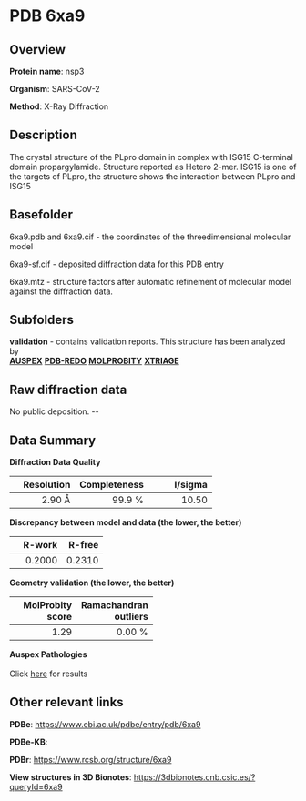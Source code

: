 # PDB 6xa9

## Overview

**Protein name**: nsp3

**Organism**: SARS-CoV-2

**Method**: X-Ray Diffraction

## Description

The crystal structure of the PLpro domain in complex with ISG15 C-terminal domain propargylamide. Structure reported as Hetero 2-mer. ISG15 is one of the targets of PLpro, the structure shows the interaction between PLpro and ISG15

## Basefolder

6xa9.pdb and 6xa9.cif - the coordinates of the threedimensional molecular model

6xa9-sf.cif - deposited diffraction data for this PDB entry

6xa9.mtz - structure factors after automatic refinement of molecular model against the diffraction data.

## Subfolders





**validation** - contains validation reports. This structure has been analyzed by <br>[**AUSPEX**](https://github.com/thorn-lab/coronavirus_structural_task_force/tree/master/pdb/nsp3/SARS-CoV-2/6xa9/validation/auspex) [**PDB-REDO**](https://github.com/thorn-lab/coronavirus_structural_task_force/tree/master/pdb/nsp3/SARS-CoV-2/6xa9/validation/pdb-redo) [**MOLPROBITY**](https://github.com/thorn-lab/coronavirus_structural_task_force/tree/master/pdb/nsp3/SARS-CoV-2/6xa9/validation/molprobity) [**XTRIAGE**](https://github.com/thorn-lab/coronavirus_structural_task_force/blob/master/pdb/nsp3/SARS-CoV-2/6xa9/validation/Xtriage_output.log)  



## Raw diffraction data

No public deposition. --<br> 

## Data Summary
**Diffraction Data Quality**

|   | Resolution | Completeness| I/sigma |
|---|-------------:|----------------:|--------------:|
|   |2.90 Å|99.9  %|<img width=50/>10.50|

**Discrepancy between model and data (the lower, the better)**

|   | **R-work**| **R-free**   
|---|-------------:|----------------:|           
||  0.2000|  0.2310|

**Geometry validation (the lower, the better)**

|   |**MolProbity<br>score**| **Ramachandran<br>outliers** 
|---|-------------:|----------------:|
||  1.29|  0.00 %|

**Auspex Pathologies**<br> <br>Click [here](https://github.com/thorn-lab/coronavirus_structural_task_force/blob/master/pdb/nsp3/SARS-CoV-2/6xa9/validation/auspex/6xa9_auspex_comments.txt)  for results

 



## Other relevant links 
**PDBe**:  https://www.ebi.ac.uk/pdbe/entry/pdb/6xa9

**PDBe-KB**:  
 
**PDBr**: https://www.rcsb.org/structure/6xa9 

**View structures in 3D Bionotes**: https://3dbionotes.cnb.csic.es/?queryId=6xa9

